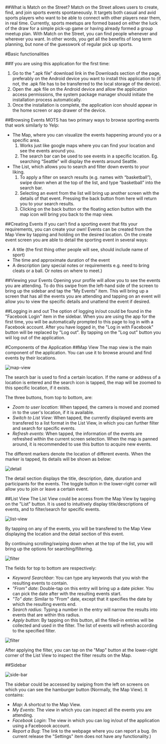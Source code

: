 ##What is Match on the Street?
Match on the Street allows users to create, find, and join sports events spontaneously. It targets both casual and avid sports players who want to be able to connect with other players near them, in real time. Currently, sports meetups are formed based on either the luck of the draw for a simple pick-up game or having already formed a group meetup plan. With Match on the Street, you can find people whenever and wherever you want. In other words, you get all the benefits of long term planning, but none of the guesswork of regular pick up sports. 

#Basic functionalities

##If you are using this application for the first time:
1. Go to the ".apk file" download link in the Downloads section of the page, preferably on the Android device you want to install this application to (if not, the .apk file has to be transferred to the local storage of the device).
2. Open the .apk file on the Android device and allow the application access permissions, the system package manager should initiate the installation process automatically.
3. Once the installation is complete, the application icon should appear in the home screen or app drawer of the device.

##Browsing Events
MOTS has two primary ways to browse sporting events that work similarly to Yelp: 
* The Map, where you can visualize the events happening around you or a specific area.
  1. Works just like google maps where you can find your location and see the events around you.
  2. The search bar can be used to see events in a specific location. Eg. searching “Seattle” will display the events around Seattle.
* The List, which allows you to search and filter down events to your liking. 
  1. To apply a filter on search results (e.g. names with “basketball”), swipe down when at the top of the list, and type “basketball” into the search bar.
  2. Selecting an event from the list will bring up another screen with the details of that event. Pressing the back button from here will return you to your search results.
  3. Clicking on the back button or the floating action button with the map icon will bring you back to the map view.

##Creating Events
If you can’t find a sporting event that fits your requirements, you can create your own! Events can be created from the Map View by tapping and holding on the desired location. On the create event screen you are able to detail the sporting event in several ways:
* A title (the first thing other people will see, should include name of sport)
* The time and approximate duration of the event 
* A description (any special notes or requirements e.g. need to bring cleats or a ball. Or notes on where to meet.)

##Viewing your Events
Opening your profile will allow you to see the events you are attending. To do this swipe from the left-hand side of the screen to bring up the sidebar and tap the “My Events” item. This will bring up a screen that has all the events you are attending and tapping on an event will allow you to view the specific details and unattend the event if desired.

##Logging in and out
The option of logging in/out could be found in the "Facebook Login" item in the sidebar.
When you are using the app for the first time, you will be automatically prompted to this page to log in with a Facebook account. After you have logged in, the "Log in with Facebook" button will be replaced by "Log out". By tapping on the "Log out" button you wiil log out of the application.

#Components of the Application
##Map View
The map view is the main component of the application. You can use it to browse around and find events by their locations.

![map-view](https://github.com/MatchOnTheStreet/Docs/blob/master/img/ss-map.png)

The search bar is used to find a certain location. If the name or address of a location is entered and the search icon is tapped, the map will be zoomed to this specific location, if it exists.

The three buttons, from top to bottom, are:
* *Zoom to user location*: When tapped, the camera is moved and zoomed in to the user's location, if it is available.
* *Switch to List View*: When tapped, the currently displayed events are transfered to a list format in the List View, in which you can further filter and search for specific events.
* *Refresh events*: When tapped, the information of the events are refreshed within the current screen selection. When the map is panned around, it is recommended to use this button to acquire new events.

The different markers denote the location of different events. When the marker is tapped, its details will be shown as below:

![detail](https://github.com/MatchOnTheStreet/Docs/blob/master/img/ss-detail.png)

The detail section displays the title, description, date, duration and participants for the events. The toggle button in the lower-right corner will allow you to join or leave a certain event.

##List View
The List View could be access from the Map View by tapping on the "List" button. It is used to intuitively display title/descriptions of events, and to filter/search for specific events.

![list-view](https://github.com/MatchOnTheStreet/Docs/blob/master/img/ss-list.png)

By tapping on any of the events, you will be transfered to the Map View displaying the location and the detail section of this event.

By continuing scrolling/swiping down when at the top of the list, you will bring up the options for searching/filtering.

![filter](https://github.com/MatchOnTheStreet/Docs/blob/master/img/ss-filter.png)

The fields for top to bottom are respectively:
* *Keyword Searchbar*: You can type any keywords that you wish the resulting events to contain.
* *"From" date*: Double-tap on this entry will bring up a date picker. You can pick the date after with the resulting events start.
* *"To" date*: Similar to "From" date, except that it specifies the date by which the resulting events end.
* *Search radius*: Typing a number in the entry will narrow the results into events that are within this radius.
* *Apply button*: By tapping on this button, all the filled-in entries will be collected and used in the filter. The list of events will refresh according to the specified filter.

![filter](https://github.com/MatchOnTheStreet/Docs/blob/master/img/ss-filter-after.png)

After applying the filter, you can tap on the "Map" button at the lower-right corner of the List View to inspect the filter results on the Map.

##Sidebar

![side-bar](https://github.com/MatchOnTheStreet/Docs/blob/master/img/ss-sidebar.png)

The sidebar could be accessed by swiping from the left on screens on which you can see the hamburger button (Normally, the Map View). It contains: 
* *Map*: A shortcut to the Map View.
* *My Events*: The view in which you can inspect all the events you are attending.
* *Facebook Login*: The view in which you can log in/out of the application using a Faceboook account.
* *Report a Bug*: The link to the webpage where you can report a bug.
(In current release the "Settings" item does not have any functionality.)



